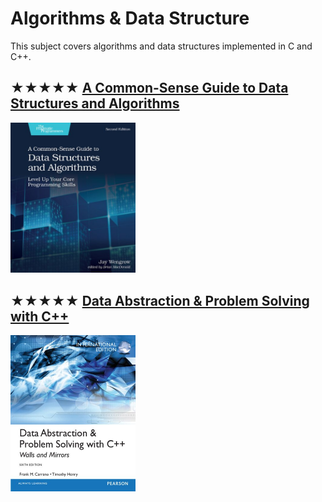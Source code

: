 # Algorithms & Data Structure

This subject covers algorithms and data structures implemented in C and C++.

## ★★★★★ [A Common-Sense Guide to Data Structures and Algorithms](books/9781680507225.md)
[<img alt="A Common-Sense Guide to Data Structures and Algorithms" src="covers/9781680507225.jpg" width="200"/>](books/9781680507225.md)

## ★★★★★ [Data Abstraction & Problem Solving with C++](books/9780273768418.md)
[<img alt="Data Abstraction & Problem Solving with C++" src="covers/9780273768418.jpg" width="200"/>](books/9780273768418.md)

